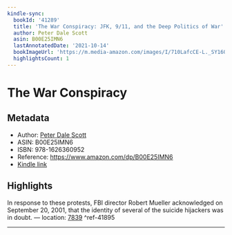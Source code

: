 ```yaml
---
kindle-sync:
  bookId: '41289'
  title: 'The War Conspiracy: JFK, 9/11, and the Deep Politics of War'
  author: Peter Dale Scott
  asin: B00E25IMN6
  lastAnnotatedDate: '2021-10-14'
  bookImageUrl: 'https://m.media-amazon.com/images/I/710LafcCE-L._SY160.jpg'
  highlightsCount: 1
---
```

# The War Conspiracy
## Metadata
* Author: [Peter Dale Scott](https://www.amazon.com/Peter-Dale-Scott/e/B001IGJXJO/ref=dp_byline_cont_ebooks_1)
* ASIN: B00E25IMN6
* ISBN: 978-1626360952
* Reference: https://www.amazon.com/dp/B00E25IMN6
* [Kindle link](kindle://book?action=open&asin=B00E25IMN6)

## Highlights
In response to these protests, FBI director Robert Mueller acknowledged on September 20, 2001, that the identity of several of the suicide hijackers was in doubt. — location: [7839](kindle://book?action=open&asin=B00E25IMN6&location=7839) ^ref-41895

---

